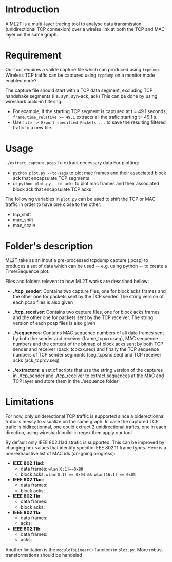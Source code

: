 # Introduction
A ML2T is a multi-layer tracing tool to analyse data transmission (unidirectional TCP connexion) over a wirelss link at both the TCP and MAC layer on the same graph. 

# Requirement
Our tool requires a vailde capture file which can produced using `tcpdump`. Wireless TCP traffic can be captured using `tcpdump` on a monitor mode enabled node?

The capture file should start with a TCP data segment, excluding TCP handshake segments (i.e. syn, syn-ack, ack)
This can be done by using wireshark build-in filtering: 
- For example, if the starting TCP segment is captured at t = 49.1 seconds, `frame.time_relative >= 49.1` extracts all the trafic starting t= 49.1 s.
- Use `file -> Export specified Packets ...` to save the resulting filtered trafic to a new file.

# Usage
`./extract capture.pcap` To extract necessary data
For plotting:
- `python plot.py --to-segs` to plot mac frames and their associated block ack that encapsulate TCP segments
- or `python plot.py --to-acks` to plot mac frames and their associated block ack that encapsulate TCP acks

The following variables in `plot.py` can be used to shift the TCP or MAC traffic in order to have one close to the other:
- tcp_shift
- mac_shift
- mac_scale 

# Folder's description
ML2T take as an input a pre-processed tcpdump capture (.pcap) to produces a set of data which can be used -- e.g. using python -- to create a Time/Sequence plot.

Files and folders relevent to how ML2T works are described bellow:

- __./tcp_sender__: Contains two capture files, one for block acks frames and the other one for packets sent by the TCP sender. The string version of each pcap files is also given

- __./tcp_receiver__: Contains two capture files, one for block acks frames and the other one for packets sent by the TCP receiver. The string version of each pcap files is also given

- __./sequences__: Contains MAC sequence numbers of all data frames sent by both the sender and receiver (frame_tcpxxx.seq), MAC sequence numbers and the content of the bitmap of block acks sent by both TCP sender and receiver (back_tcpxxx.seq) and finally the TCP sequence numbers of TCP sender segments (seg_tcpsnd.seq) and TCP receiver acks (ack_tcprcv.seq) 

- __./extractors__: a set of scripts that use the string version of the captures in ./tcp_sender and ./tcp_receiver to extract sequences at the MAC and TCP layer and store them in the ./sequence folder

# Limitations
For now, only uniderectional TCP traffic is supported since a biderectionnal trafic is messy to visualize on the same graph.
In case the captured TCP trafic is bidirectionnal, one could extract 2 unidirectional trafics, one in each direction, using wireshark build-in regex then apply 
our tool

By default only IEEE 802.11ad strafic is supported. This can be improved by changing hex values that identify specific IEEE 802.11 frame types.
Here is a non-exhaustive list of MAC ids (on-going progress):
- __IEEE 802.11ad__:
  - data frames: `wlan[0:1]==0x88`
  - block acks: `wlan[0:1] == 0x94 && wlan[16:1] == 0x05`
- __IEEE 802.11ac__:
  - data frames: 
  - block acks: 
- __IEEE 802.11n__:
  - data frames: 
  - block acks:   
- __IEEE 802.11a__:
  - data frames: 
  - acks: 
- __IEEE 802.11b__:
  - data frames: 
  - acks: 

Another limitation is the `moduloToLinear()` function in `plot.py`. More robust transformations should be handeled






